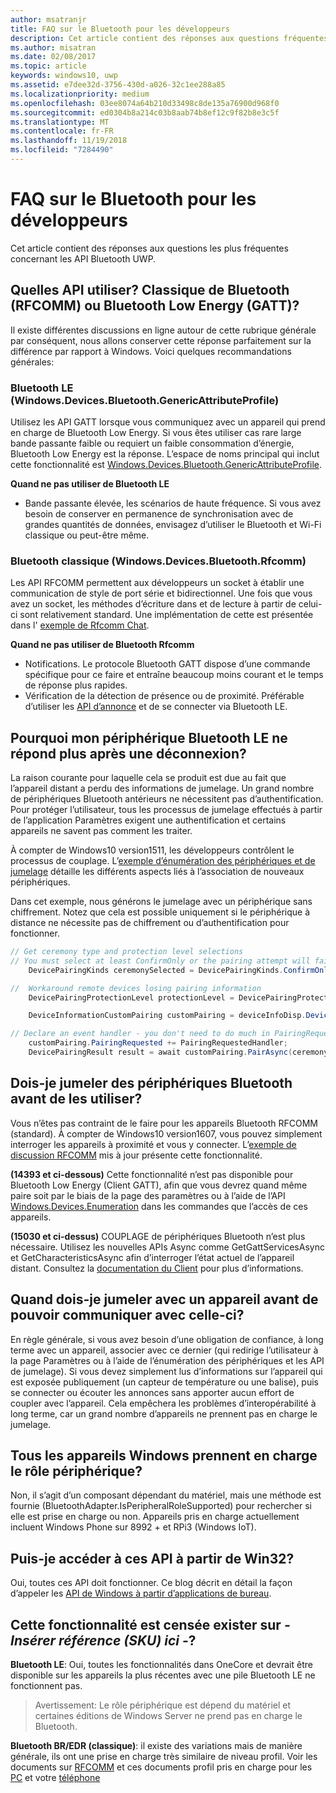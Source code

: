 ```yaml
---
author: msatranjr
title: FAQ sur le Bluetooth pour les développeurs
description: Cet article contient des réponses aux questions fréquentes relatives à l’API de bluetooth UWP.
ms.author: misatran
ms.date: 02/08/2017
ms.topic: article
keywords: windows10, uwp
ms.assetid: e7dee32d-3756-430d-a026-32c1ee288a85
ms.localizationpriority: medium
ms.openlocfilehash: 03ee8074a64b210d33498c8de135a76900d968f0
ms.sourcegitcommit: ed0304b8a214c03b8aab74b8ef12c9f82b8e3c5f
ms.translationtype: MT
ms.contentlocale: fr-FR
ms.lasthandoff: 11/19/2018
ms.locfileid: "7284490"
---
```

# <a name="bluetooth-developer-faq"></a>FAQ sur le Bluetooth pour les développeurs

Cet article contient des réponses aux questions les plus fréquentes concernant les API Bluetooth UWP.

## <a name="what-apis-do-i-use-bluetooth-classic-rfcomm-or-bluetooth-low-energy-gatt"></a>Quelles API utiliser? Classique de Bluetooth (RFCOMM) ou Bluetooth Low Energy (GATT)?
Il existe différentes discussions en ligne autour de cette rubrique générale par conséquent, nous allons conserver cette réponse parfaitement sur la différence par rapport à Windows. Voici quelques recommandations générales:

### <a name="bluetooth-le-windowsdevicesbluetoothgenericattributeprofile"></a>Bluetooth LE (Windows.Devices.Bluetooth.GenericAttributeProfile)

Utilisez les API GATT lorsque vous communiquez avec un appareil qui prend en charge de Bluetooth Low Energy. Si vous êtes utiliser cas rare large bande passante faible ou requiert un faible consommation d’énergie, Bluetooth Low Energy est la réponse. L’espace de noms principal qui inclut cette fonctionnalité est [Windows.Devices.Bluetooth.GenericAttributeProfile](https://docs.microsoft.com/en-us/uwp/api/Windows.Devices.Bluetooth.GenericAttributeProfile). 

**Quand ne pas utiliser de Bluetooth LE**
- Bande passante élevée, les scénarios de haute fréquence. Si vous avez besoin de conserver en permanence de synchronisation avec de grandes quantités de données, envisagez d’utiliser le Bluetooth et Wi-Fi classique ou peut-être même. 

### <a name="bluetooth-classic-windowsdevicesbluetoothrfcomm"></a>Bluetooth classique (Windows.Devices.Bluetooth.Rfcomm)

Les API RFCOMM permettent aux développeurs un socket à établir une communication de style de port série et bidirectionnel. Une fois que vous avez un socket, les méthodes d’écriture dans et de lecture à partir de celui-ci sont relativement standard. Une implémentation de cette est présentée dans l' [exemple de Rfcomm Chat](https://github.com/Microsoft/Windows-universal-samples/tree/dev/Samples/BluetoothRfcommChat). 

**Quand ne pas utiliser de Bluetooth Rfcomm** 
- Notifications. Le protocole Bluetooth GATT dispose d’une commande spécifique pour ce faire et entraîne beaucoup moins courant et le temps de réponse plus rapides. 
- Vérification de la détection de présence ou de proximité. Préférable d’utiliser les [API d’annonce](https://docs.microsoft.com/en-us/uwp/api/windows.devices.bluetooth.advertisement) et de se connecter via Bluetooth LE. 


## <a name="why-does-my-bluetooth-le-device-stop-responding-after-a-disconnect"></a>Pourquoi mon périphérique Bluetooth LE ne répond plus après une déconnexion?

La raison courante pour laquelle cela se produit est due au fait que l’appareil distant a perdu des informations de jumelage. Un grand nombre de périphériques Bluetooth antérieurs ne nécessitent pas d’authentification. Pour protéger l’utilisateur, tous les processus de jumelage effectués à partir de l’application Paramètres exigent une authentification et certains appareils ne savent pas comment les traiter. 

À compter de Windows10 version1511, les développeurs contrôlent le processus de couplage. L’[exemple d’énumération des périphériques et de jumelage](https://github.com/Microsoft/Windows-universal-samples/tree/master/Samples/DeviceEnumerationAndPairing) détaille les différents aspects liés à l’association de nouveaux périphériques.

Dans cet exemple, nous générons le jumelage avec un périphérique sans chiffrement. Notez que cela est possible uniquement si le périphérique à distance ne nécessite pas de chiffrement ou d’authentification pour fonctionner.

```csharp
// Get ceremony type and protection level selections
// You must select at least ConfirmOnly or the pairing attempt will fail
    DevicePairingKinds ceremonySelected = DevicePairingKinds.ConfirmOnly;

//  Workaround remote devices losing pairing information
    DevicePairingProtectionLevel protectionLevel = DevicePairingProtectionLevel.None

    DeviceInformationCustomPairing customPairing = deviceInfoDisp.DeviceInformation.Pairing.Custom;

// Declare an event handler - you don't need to do much in PairingRequestedHandler since the ceremony is "None"
    customPairing.PairingRequested += PairingRequestedHandler;
    DevicePairingResult result = await customPairing.PairAsync(ceremonySelected, protectionLevel);
```

## <a name="do-i-have-to-pair-bluetooth-devices-before-using-them"></a>Dois-je jumeler des périphériques Bluetooth avant de les utiliser?

Vous n’êtes pas contraint de le faire pour les appareils Bluetooth RFCOMM (standard). À compter de Windows10 version1607, vous pouvez simplement interroger les appareils à proximité et vous y connecter. L’[exemple de discussion RFCOMM](https://github.com/Microsoft/Windows-universal-samples/tree/dev/Samples/BluetoothRfcommChat) mis à jour présente cette fonctionnalité. 

**(14393 et ci-dessous)** Cette fonctionnalité n’est pas disponible pour Bluetooth Low Energy (Client GATT), afin que vous devrez quand même paire soit par le biais de la page des paramètres ou à l’aide de l’API [Windows.Devices.Enumeration](https://msdn.microsoft.com/en-us/library/windows/apps/windows.devices.enumeration.aspx) dans les commandes que l’accès de ces appareils.

**(15030 et ci-dessus)** COUPLAGE de périphériques Bluetooth n’est plus nécessaire. Utilisez les nouvelles APIs Async comme GetGattServicesAsync et GetCharacteristicsAsync afin d’interroger l’état actuel de l’appareil distant. Consultez la [documentation du Client](gatt-client.md) pour plus d’informations. 

## <a name="when-should-i-pair-with-a-device-before-communicating-with-it"></a>Quand dois-je jumeler avec un appareil avant de pouvoir communiquer avec celle-ci?
En règle générale, si vous avez besoin d’une obligation de confiance, à long terme avec un appareil, associer avec ce dernier (qui redirige l’utilisateur à la page Paramètres ou à l’aide de l’énumération des périphériques et les API de jumelage). Si vous devez simplement lus d’informations sur l’appareil qui est exposée publiquement (un capteur de température ou une balise), puis se connecter ou écouter les annonces sans apporter aucun effort de coupler avec l’appareil. Cela empêchera les problèmes d’interopérabilité à long terme, car un grand nombre d’appareils ne prennent pas en charge le jumelage. 

## <a name="do-all-windows-devices-support-peripheral-role"></a>Tous les appareils Windows prennent en charge le rôle périphérique?

Non, il s’agit d’un composant dépendant du matériel, mais une méthode est fournie (BluetoothAdapter.IsPeripheralRoleSupported) pour rechercher si elle est prise en charge ou non.  Appareils pris en charge actuellement incluent Windows Phone sur 8992 + et RPi3 (Windows IoT). 

## <a name="can-i-access-these-apis-from-win32"></a>Puis-je accéder à ces API à partir de Win32?

Oui, toutes ces API doit fonctionner. Ce blog décrit en détail la façon d’appeler les [API de Windows à partir d’applications de bureau](https://blogs.windows.com/buildingapps/2017/01/25/calling-windows-10-apis-desktop-application/). 
## <a name="is-this-functionality-supposed-to-exist-on--insert-sku-here-"></a>Cette fonctionnalité est censée exister sur *- Insérer référence (SKU) ici -*?

**Bluetooth LE**: Oui, toutes les fonctionnalités dans OneCore et devrait être disponible sur les appareils la plus récentes avec une pile Bluetooth LE ne fonctionnent pas. 
> Avertissement: Le rôle périphérique est dépend du matériel et certaines éditions de Windows Server ne prend pas en charge le Bluetooth. 

**Bluetooth BR/EDR (classique)**: il existe des variations mais de manière générale, ils ont une prise en charge très similaire de niveau profil. Voir les documents sur [RFCOMM](send-or-receive-files-with-rfcomm.md) et ces documents profil pris en charge pour les [PC](https://support.microsoft.com/en-us/help/10568/windows-10-supported-bluetooth-profiles) et votre [téléphone](https://support.microsoft.com/en-us/help/10569/windows-10-mobile-supported-bluetooth-profiles)


